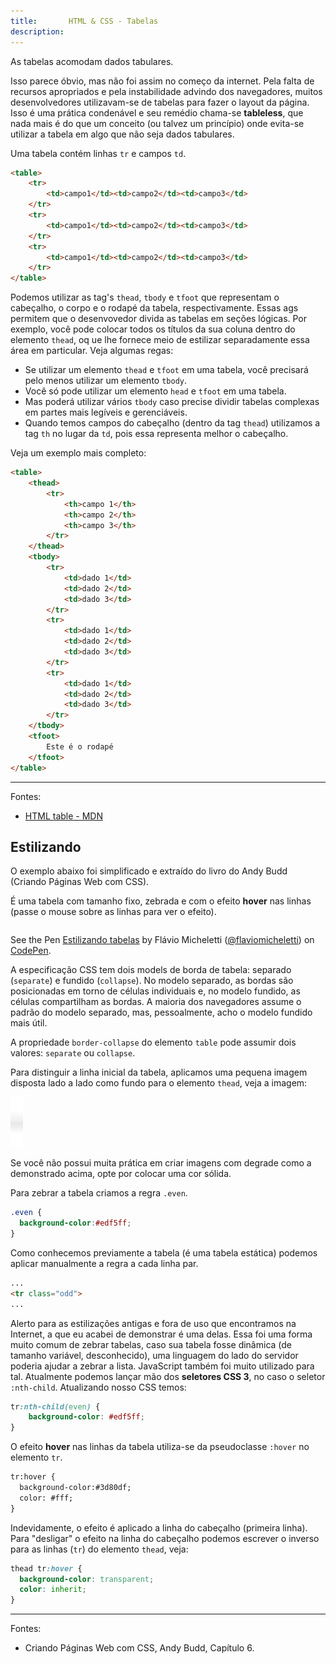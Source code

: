 ```yaml
---
title:       HTML & CSS - Tabelas 
description:
---
```


As tabelas acomodam dados tabulares.

Isso parece óbvio, mas não foi assim no começo da internet. Pela falta de recursos apropriados e pela instabilidade 
advindo dos navegadores, muitos desenvolvedores utilizavam-se de tabelas para fazer o layout da página. Isso é uma 
prática condenável e seu remédio chama-se __tableless__, que nada mais é do que um conceito (ou talvez um princípio)
onde evita-se utilizar a tabela em algo que não seja dados tabulares.

Uma tabela contém linhas `tr` e campos `td`.

```html
<table>
    <tr>
        <td>campo1</td><td>campo2</td><td>campo3</td>
    </tr>
    <tr>
        <td>campo1</td><td>campo2</td><td>campo3</td>
    </tr>
    <tr>
        <td>campo1</td><td>campo2</td><td>campo3</td>
    </tr>
</table>
```

Podemos utilizar as tag's `thead`, `tbody` e `tfoot` que representam o cabeçalho, o corpo e o rodapé da tabela,
respectivamente. Essas ags permitem que o desenvovedor divida as tabelas em seções lógicas. Por exemplo, você pode colocar
todos os títulos da sua coluna dentro do elemento `thead`, oq ue lhe fornece meio de estilizar separadamente essa área
em particular. Veja algumas regas:

- Se utilizar um elemento `thead` e `tfoot` em uma tabela, você precisará pelo menos utilizar um elemento `tbody`.
- Você só pode utilizar um elemento `head` e `tfoot` em uma tabela.
- Mas poderá utilizar vários `tbody` caso precise dividir tabelas complexas em partes mais legíveis e gerenciáveis.
- Quando temos campos do cabeçalho (dentro da tag `thead`) utilizamos a tag `th` no lugar da `td`, pois essa representa
melhor o cabeçalho.

Veja um exemplo mais completo:

```html
<table>
    <thead>
        <tr>
            <th>campo 1</th>
            <th>campo 2</th>
            <th>campo 3</th>
        </tr>
    </thead>
    <tbody>
        <tr>
            <td>dado 1</td>
            <td>dado 2</td>
            <td>dado 3</td>
        </tr>
        <tr>
            <td>dado 1</td>
            <td>dado 2</td>
            <td>dado 3</td>
        </tr>
        <tr>
            <td>dado 1</td>
            <td>dado 2</td>
            <td>dado 3</td>
        </tr>
    </tbody>
    <tfoot>
        Este é o rodapé
    </tfoot>
</table>
```

<hr>
Fontes:

- [HTML table - MDN](https://developer.mozilla.org/pt-BR/docs/Web/HTML/Element/table "link-externo")

Estilizando
---

O exemplo abaixo foi simplificado e extraído do livro do Andy Budd (Criando Páginas Web com CSS).

É uma tabela com tamanho fixo, zebrada e com o efeito __hover__ nas linhas (passe o mouse sobre as linhas para ver o efeito).

<div data-height="427" data-theme-id="2897" data-slug-hash="gbaJPE" data-default-tab="null" data-user="flaviomicheletti" class='codepen'><pre><code></code></pre>
<p>See the Pen <a href='http://codepen.io/flaviomicheletti/pen/gbaJPE/'>Estilizando tabelas</a> by Flávio Micheletti (<a href='http://codepen.io/flaviomicheletti'>@flaviomicheletti</a>) on <a href='http://codepen.io'>CodePen</a>.</p>
</div><script async src="//assets.codepen.io/assets/embed/ei.js"></script>

A especificação CSS tem dois models de borda de tabela: separado (`separate`) e fundido (`collapse`). No modelo separado,
as bordas são posicionadas em torno de células individuais e, no modelo fundido, as células compartilham as bordas. A 
maioria dos navegadores assume o padrão do modelo separado, mas, pessoalmente, acho o modelo fundido mais útil. 

A propriedade `border-collapse` do elemento `table` pode assumir dois valores: `separate` ou `collapse`.

Para distinguir a linha inicial da tabela, aplicamos uma pequena imagem disposta lado a lado como fundo para o elemento
`thead`, veja a imagem:

![](bar.gif)

Se você não possui muita prática em criar imagens com degrade como a demonstrado acima, opte por colocar uma cor sólida.

Para zebrar a tabela criamos a regra `.even`.

```css
.even {
  background-color:#edf5ff;
}
```

Como conhecemos previamente a tabela (é uma tabela estática) podemos aplicar manualmente a regra a cada linha par.

```html
...
<tr class="odd">
...
```

Alerto para as estilizações antigas e fora de uso que encontramos na Internet, a que eu acabei de demonstrar é uma delas.
Essa foi uma forma muito comum de zebrar tabelas, caso sua tabela fosse dinâmica (de tamanho variável, desconhecido), 
uma linguagem do lado do servidor poderia ajudar a zebrar a lista. JavaScript também foi muito utilizado para tal.
Atualmente podemos lançar mão dos __seletores CSS 3__, no caso o seletor `:nth-child`. Atualizando nosso CSS temos:

```css
tr:nth-child(even) {
    background-color: #edf5ff;
}
```

O efeito __hover__ nas linhas da tabela utiliza-se da pseudoclasse `:hover` no elemento `tr`.

```html
tr:hover {
  background-color:#3d80df;
  color: #fff;
}
```

Indevidamente, o efeito é aplicado a linha do cabeçalho (primeira linha). Para "desligar" o efeito na linha do cabeçalho
podemos escrever o inverso para as linhas (`tr`) do elemento `thead`, veja:

```css
thead tr:hover {
  background-color: transparent;
  color: inherit;
}
```


<hr>
Fontes:

- Criando Páginas Web com CSS, Andy Budd, Capítulo 6.
